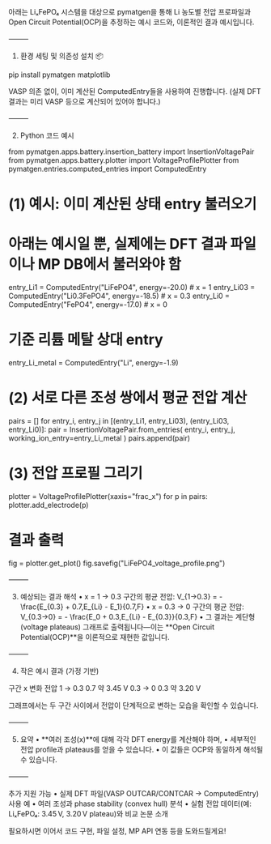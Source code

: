 아래는 LiₓFePO₄ 시스템을 대상으로 pymatgen을 통해 Li 농도별 전압 프로파일과 Open Circuit Potential(OCP)을 추정하는 예시 코드와, 이론적인 결과 예시입니다.

⸻

1. 환경 세팅 및 의존성 설치 📦

pip install pymatgen matplotlib

VASP 의존 없이, 이미 계산된 ComputedEntry들을 사용하여 진행합니다.
(실제 DFT 결과는 미리 VASP 등으로 계산되어 있어야 합니다.)

⸻

2. Python 코드 예시

from pymatgen.apps.battery.insertion_battery import InsertionVoltagePair
from pymatgen.apps.battery.plotter import VoltageProfilePlotter
from pymatgen.entries.computed_entries import ComputedEntry

# (1) 예시: 이미 계산된 상태 entry 불러오기
# 아래는 예시일 뿐, 실제에는 DFT 결과 파일이나 MP DB에서 불러와야 함
entry_Li1 = ComputedEntry("LiFePO4", energy=-20.0)      # x = 1
entry_Li03 = ComputedEntry("Li0.3FePO4", energy=-18.5)  # x = 0.3
entry_Li0 = ComputedEntry("FePO4", energy=-17.0)       # x = 0

# 기준 리튬 메탈 상대 entry
entry_Li_metal = ComputedEntry("Li", energy=-1.9)

# (2) 서로 다른 조성 쌍에서 평균 전압 계산
pairs = []
for entry_i, entry_j in [(entry_Li1, entry_Li03), (entry_Li03, entry_Li0)]:
    pair = InsertionVoltagePair.from_entries(
        entry_i, entry_j, working_ion_entry=entry_Li_metal
    )
    pairs.append(pair)

# (3) 전압 프로필 그리기
plotter = VoltageProfilePlotter(xaxis="frac_x")
for p in pairs:
    plotter.add_electrode(p)

# 결과 출력
fig = plotter.get_plot()
fig.savefig("LiFePO4_voltage_profile.png")


⸻

3. 예상되는 결과 해석
	•	x = 1 → 0.3 구간의 평균 전압:
V_{1→0.3} = - \frac{E_{0.3} + 0.7\,E_{Li} - E_1}{0.7\,F}
	•	x = 0.3 → 0 구간의 평균 전압:
V_{0.3→0} = - \frac{E_0 + 0.3\,E_{Li} - E_{0.3}}{0.3\,F}
	•	그 결과는 계단형(voltage plateaus) 그래프로 출력됩니다—이는 **Open Circuit Potential(OCP)**을 이론적으로 재현한 값입니다.

⸻

4. 작은 예시 결과 (가정 기반)

구간     x 변화     전압
1 → 0.3     0.7      약 3.45 V
0.3 → 0      0.3      약 3.20 V

그래프에서는 두 구간 사이에서 전압이 단계적으로 변하는 모습을 확인할 수 있습니다.

⸻

5. 요약
	•	**여러 조성(x)**에 대해 각각 DFT energy를 계산해야 하며,
	•	세부적인 전압 profile과 plateaus를 얻을 수 있습니다.
	•	이 값들은 OCP와 동일하게 해석될 수 있습니다.

⸻

추가 지원 가능
	•	실제 DFT 파일(VASP OUTCAR/CONTCAR → ComputedEntry) 사용 예
	•	여러 조성과 phase stability (convex hull) 분석
	•	실험 전압 데이터(예: LiₓFePO₄: 3.45 V, 3.20 V plateau)와 비교 논문 소개

필요하시면 이어서 코드 구현, 파일 설정, MP API 연동 등을 도와드릴게요!
